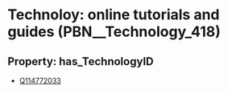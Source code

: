 # Technoloy: __online tutorials and guides__ (PBN__Technology_418)

## Property: has_TechnologyID

* [Q114772033](Q114772033)

